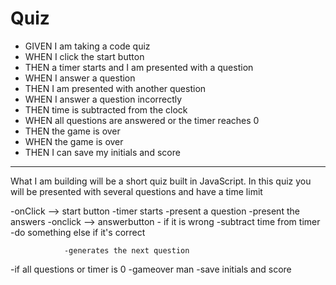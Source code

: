 # Quiz



* GIVEN I am taking a code quiz
* WHEN I click the start button
* THEN a timer starts and I am presented with a question
* WHEN I answer a question
* THEN I am presented with another question
* WHEN I answer a question incorrectly
* THEN time is subtracted from the clock
* WHEN all questions are answered or the timer reaches 0
* THEN the game is over
* WHEN the game is over
* THEN I can save my initials and score




----------------------------------------------------------------

What I am building will be a short quiz built in JavaScript.
In this quiz you will be presented with several questions and have a time limit



-onClick --> start button
    -timer starts 
    -present a question
        -present the answers 
            -onclick --> answerbutton
                - if it is wrong
                    -subtract time from timer
                    -do something else if it's correct
                
                -generates the next question

-if all questions or timer is 0
    -gameover man
        -save initials and score



